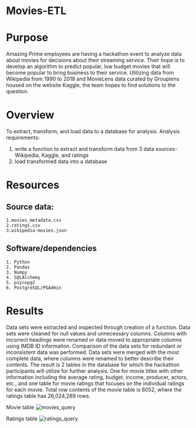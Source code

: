 # Movies-ETL


# Purpose
Amazing Prime employees are having a hackathon event to analyze data about movies for decisions about their streaming service.  Their hope is to develop an algorithm to predict popular, low budget movies that will become popular to bring business to their service.   Utilizing data from Wikipedia from 1990 to 2018 and MovieLens data curated  by Grouplens housed on the website Kaggle, the team hopes to find solutions to the question.  

# Overview
To extract, transform, and load data to a database for analysis.
Analysis requirements:
  1. write a function to extract and transform data from 3 data sources- Wikipedia, Kaggle, and ratings
  2. load transformed data into a database

# Resources
## Source data:
    1.movies_metadata.csv
    2.ratings.csv
    3.wikipedia-movies.json

## Software/dependencies
    1. Python
    2. Pandas
    3. Numpy
    4. SQLAlchemy
    5. psycopg2
    6. PostgreSQL/PGAdmin


# Results
Data sets were extracted and inspected  through creation of a function.  Data sets were cleaned for null values and unnecessary columns.  Columns with incorrect headings were renamed or data moved to appropriate columns using IMDB ID information.  Comparison of the data sets for redundant or inconsistent data was performed.  Data sets were merged with the most complete data, where columns were renamed to better describe their contents.  The result is 2 tables in the database for which the hackathon participants will utilize for further analysis.  One for movie titles with other information including the average rating, budget, income, producer, actors, etc., and one table for movie ratings that focuses on the individual ratings for each movie.  Total row contents of the movie table is 6052, where the ratings table has 26,024,289 rows. 

Movie table
![movies_query](https://user-images.githubusercontent.com/79231355/117210322-21a7c780-adbd-11eb-8b1b-f3ed7c8b79f3.png)

Ratings table
![ratings_query](https://user-images.githubusercontent.com/79231355/117210348-28ced580-adbd-11eb-862e-e94e2dbc7539.png)
